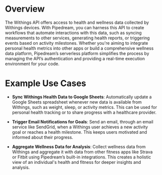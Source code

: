 # Overview

The Withings API offers access to health and wellness data collected by Withings devices. With Pipedream, you can harness this API to create workflows that automate interactions with this data, such as syncing measurements to other services, generating health reports, or triggering events based on activity milestones. Whether you're aiming to integrate personal health metrics into other apps or build a comprehensive wellness data platform, Pipedream’s serverless platform simplifies the process by managing the API’s authentication and providing a real-time execution environment for your code.

# Example Use Cases

- **Sync Withings Health Data to Google Sheets**: Automatically update a Google Sheets spreadsheet whenever new data is available from Withings, such as weight, sleep, or activity metrics. This can be used for personal health tracking or to share progress with a healthcare provider.

- **Trigger Email Notifications for Goals**: Send an email, through an email service like SendGrid, when a Withings user achieves a new activity goal or reaches a health milestone. This keeps users motivated and informed about their progress.

- **Aggregate Wellness Data for Analysis**: Collect wellness data from Withings and aggregate it with data from other fitness apps like Strava or Fitbit using Pipedream’s built-in integrations. This creates a holistic view of an individual's health and fitness for deeper insights and analysis.
